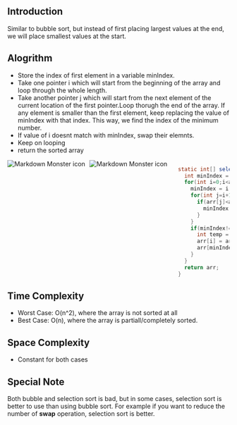 ## Introduction

Similar to bubble sort, but instead of first placing largest values at the end, we will place smallest values at the start.

## Alogrithm
- Store the index of first element in a variable minIndex.
- Take one pointer i which will start from the beginning of the array and loop through the whole length. 
- Take another pointer j which will start from the next element of the current location of the first pointer.Loop thorugh the end of the array. If any element is smaller than the first element, keep replacing the value of minIndex with that index. This way, we find the index of the minimum number.
- If value of i doesnt match with minIndex, swap their elemnts.
- Keep on looping
- return the sorted array

<img src="https://upload.wikimedia.org/wikipedia/commons/9/94/Selection-Sort-Animation.gif"
     alt="Markdown Monster icon"
     style="float: left; margin-right: 10px;" />
 
 <img src="https://www.w3resource.com/w3r_images/selection-short.png"
     alt="Markdown Monster icon"
     style="float: left; margin-right: 10px;" />

```java

  static int[] selectionSort(int[] arr){
    int minIndex = 0;
    for(int i=0;i<arr.length;i++){
      minIndex = i;
      for(int j=i+1;j<arr.length;j++){
        if(arr[j]<arr[minIndex]){
          minIndex = j;
        }
      }
      if(minIndex!=i){
        int temp = arr[i];
        arr[i] = arr[minIndex];
        arr[minIndex] = temp;
      }
    }
    return arr;
  }
```


## Time Complexity
- Worst Case: O(n^2), where the array is not sorted at all
- Best Case: O(n), where the array is partiall/completely sorted. 

## Space Complexity
- Constant for both cases

## Special Note
Both bubble and selection sort is bad, but in some cases, selection sort is better to use than using bubble sort. For example if you want to reduce the number of **swap** operation, selection sort is better.
